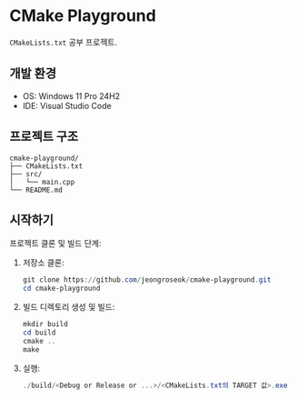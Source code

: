 # CMake Playground

`CMakeLists.txt` 공부 프로젝트.

## 개발 환경

- OS: Windows 11 Pro 24H2
- IDE: Visual Studio Code

## 프로젝트 구조

```
cmake-playground/
├── CMakeLists.txt
├── src/
│   └── main.cpp
└── README.md
```

## 시작하기

프로젝트 클론 및 빌드 단계:

1. 저장소 클론:

   ```powershell
   git clone https://github.com/jeongroseok/cmake-playground.git
   cd cmake-playground
   ```

2. 빌드 디렉토리 생성 및 빌드:

   ```powershell
   mkdir build
   cd build
   cmake ..
   make
   ```

3. 실행:
   ```powershell
   ./build/<Debug or Release or ...>/<CMakeLists.txt의 TARGET 값>.exe
   ```
